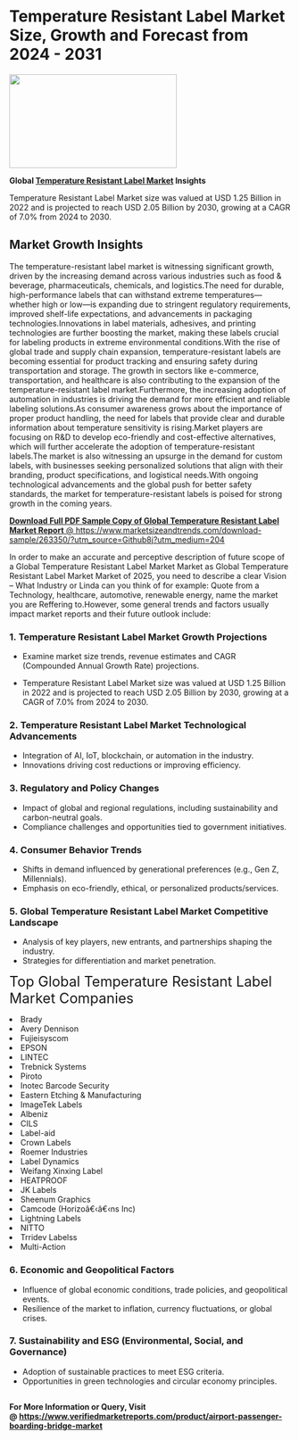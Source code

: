 <H1>Temperature Resistant Label Market Size, Growth and Forecast from 2024 - 2031</H1><img class="aligncenter size-medium wp-image-584254" src="https://thirdeyenews.in/wp-content/uploads/2024/09/Global-Market-Research-300x168.jpeg" alt="" width="300" height="168" /><p><strong>Global&nbsp;<a href="https://www.marketsizeandtrends.com/download-sample/263350/?utm_source=Github8j?utm_medium=204">Temperature Resistant Label Market</a> Insights</strong></p><p>Temperature Resistant Label Market size was valued at USD 1.25 Billion in 2022 and is projected to reach USD 2.05 Billion by 2030, growing at a CAGR of 7.0% from 2024 to 2030.</p><p><h2>Market Growth Insights</h2> The temperature-resistant label market is witnessing significant growth, driven by the increasing demand across various industries such as food & beverage, pharmaceuticals, chemicals, and logistics.The need for durable, high-performance labels that can withstand extreme temperatures—whether high or low—is expanding due to stringent regulatory requirements, improved shelf-life expectations, and advancements in packaging technologies.Innovations in label materials, adhesives, and printing technologies are further boosting the market, making these labels crucial for labeling products in extreme environmental conditions.With the rise of global trade and supply chain expansion, temperature-resistant labels are becoming essential for product tracking and ensuring safety during transportation and storage.<a href="sample-download-link" target="_blank"></a> The growth in sectors like e-commerce, transportation, and healthcare is also contributing to the expansion of the temperature-resistant label market.Furthermore, the increasing adoption of automation in industries is driving the demand for more efficient and reliable labeling solutions.As consumer awareness grows about the importance of proper product handling, the need for labels that provide clear and durable information about temperature sensitivity is rising.Market players are focusing on R&D to develop eco-friendly and cost-effective alternatives, which will further accelerate the adoption of temperature-resistant labels.The market is also witnessing an upsurge in the demand for custom labels, with businesses seeking personalized solutions that align with their branding, product specifications, and logistical needs.With ongoing technological advancements and the global push for better safety standards, the market for temperature-resistant labels is poised for strong growth in the coming years.<a href="get-more-link" target="_blank"></p><p><span class=""><strong>Download Full PDF Sample Copy of Global Temperature Resistant Label Market Report</strong> @ <a href="https://www.marketsizeandtrends.com/download-sample/263350/?utm_source=Github8j?utm_medium=204" target="_blank">https://www.marketsizeandtrends.com/download-sample/263350/?utm_source=Github8j?utm_medium=204</a></span></p><p>In order to make an accurate and perceptive description of future scope of a Global&nbsp;Temperature Resistant Label Market Market as Global&nbsp;Temperature Resistant Label Market Market of 2025, you need to describe a clear Vision &ndash; What Industry or Linda can you think of for example: Quote from a Technology, healthcare, automotive, renewable energy, name the market you are Reffering to.However, some general trends and factors usually impact market reports and their future outlook include:</p><h3>1.&nbsp;<strong>Temperature Resistant Label Market Growth Projections</strong></h3><ul><li>Examine market size trends, revenue estimates and CAGR (Compounded Annual Growth Rate) projections.</li><li><p>Temperature Resistant Label Market size was valued at USD 1.25 Billion in 2022 and is projected to reach USD 2.05 Billion by 2030, growing at a CAGR of 7.0% from 2024 to 2030.</p></li></ul><h3>2.&nbsp;<strong>Temperature Resistant Label Market Technological Advancements</strong></h3><ul><li>Integration of AI, IoT, blockchain, or automation in the industry.</li><li>Innovations driving cost reductions or improving efficiency.</li></ul><h3>3.&nbsp;<strong>Regulatory and Policy Changes</strong></h3><ul><li>Impact of global and regional regulations, including sustainability and carbon-neutral goals.</li><li>Compliance challenges and opportunities tied to government initiatives.</li></ul><h3>4.&nbsp;<strong>Consumer Behavior Trends</strong></h3><ul><li>Shifts in demand influenced by generational preferences (e.g., Gen Z, Millennials).</li><li>Emphasis on eco-friendly, ethical, or personalized products/services.</li></ul><h3>5.&nbsp;<strong>Global Temperature Resistant Label Market Competitive Landscape</strong></h3><ul><li>Analysis of key players, new entrants, and partnerships shaping the industry.</li><li>Strategies for differentiation and market penetration.</li></ul><p data-pm-slice="1 1 []"><span style="color: inherit; font-family: inherit; font-size: 25px;">Top Global Temperature Resistant Label Market Companies</span></p><div class="" data-test-id=""><p><li>Brady</li><li> Avery Dennison</li><li> Fujieisyscom</li><li> EPSON</li><li> LINTEC</li><li> Trebnick Systems</li><li> Piroto</li><li> Inotec Barcode Security</li><li> Eastern Etching & Manufacturing</li><li> ImageTek Labels</li><li> Albeniz</li><li> CILS</li><li> Label-aid</li><li> Crown Labels</li><li> Roemer Industries</li><li> Label Dynamics</li><li> Weifang Xinxing Label</li><li> HEATPROOF</li><li> JK Labels</li><li> Sheenum Graphics</li><li> Camcode (Horizoâ€‹â€‹ns Inc)</li><li> Lightning Labels</li><li> NITTO</li><li> Trridev Labelss</li><li> Multi-Action</li></p></div><h3>6.&nbsp;<strong>Economic and Geopolitical Factors</strong></h3><ul><li>Influence of global economic conditions, trade policies, and geopolitical events.</li><li>Resilience of the market to inflation, currency fluctuations, or global crises.</li></ul><h3>7.&nbsp;<strong>Sustainability and ESG (Environmental, Social, and Governance)</strong></h3><ul><li>Adoption of sustainable practices to meet ESG criteria.</li><li>Opportunities in green technologies and circular economy principles.</li></ul><h2><strong style="font-size: 14px;">For More Information or Query, Visit @&nbsp;</strong><a style="background-color: #ffffff; font-size: 14px;" href="https://www.marketsizeandtrends.com/report/temperature-resistant-label-market/" target="_blank">https://www.verifiedmarketreports.com/product/airport-passenger-boarding-bridge-market</a></h2>
